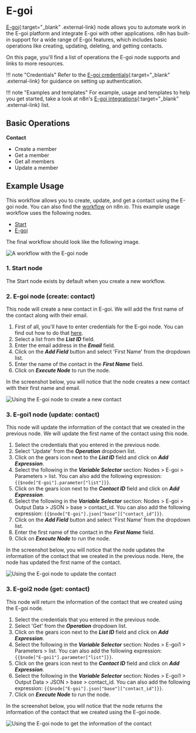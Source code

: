 # E-goi

[E-goi](https://e-goi.com){:target="_blank" .external-link} node allows you to automate work in the E-goi platform and integrate E-goi with other applications. n8n has built-in support for a wide range of E-goi features, which includes basic operations like creating, updating, deleting, and getting contacts. 

On this page, you'll find a list of operations the E-goi node supports and links to more resources.

!!! note "Credentials"
    Refer to the [E-goi credentials](https://docs.n8n.io/integrations/builtin/credentials/egoi/){:target="_blank" .external-link} for guidance on setting up authentication. 

!!! note "Examples and templates"
    For example, usage and templates to help you get started, take a look at n8n's [E-goi integrations](https://n8n.io/integrations/egoi){:target="_blank" .external-link} list.


## Basic Operations

**Contact**
- Create a member
- Get a member
- Get all members
- Update a member


## Example Usage

This workflow allows you to create, update, and get a contact using the E-goi node. You can also find the [workflow](https://n8n.io/workflows/852) on n8n.io. This example usage workflow uses the following nodes.
- [Start](/integrations/builtin/core-nodes/n8n-nodes-base.start/)
- [E-goi]()

The final workflow should look like the following image.

![A workflow with the E-goi node](/_images/integrations/builtin/app-nodes/egoi/workflow.png)

### 1. Start node

The Start node exists by default when you create a new workflow.

### 2. E-goi node (create: contact)

This node will create a new contact in E-goi. We will add the first name of the contact along with their email.

1. First of all, you'll have to enter credentials for the E-goi node. You can find out how to do that [here](/integrations/builtin/credentials/egoi/).
2. Select a list from the ***List ID*** field.
3. Enter the email address in the ***Email*** field.
3. Click on the ***Add Field*** button and select 'First Name' from the dropdown list.
4. Enter the name of the contact in the ***First Name*** field.
5. Click on ***Execute Node*** to run the node.

In the screenshot below, you will notice that the node creates a new contact with their first name and email.

![Using the E-goi node to create a new contact](/_images/integrations/builtin/app-nodes/egoi/e-goi_node.png)

### 3. E-goi1 node (update: contact)

This node will update the information of the contact that we created in the previous node. We will update the first name of the contact using this node.

1. Select the credentials that you entered in the previous node.
2. Select 'Update' from the ***Operation*** dropdown list.
3. Click on the gears icon next to the ***List ID*** field and click on ***Add Expression***.
4. Select the following in the ***Variable Selector*** section: Nodes > E-goi > Parameters > list. You can also add the following expression: `{{$node["E-goi"].parameter["list"]}}`.
5. Click on the gears icon next to the ***Contact ID*** field and click on ***Add Expression***.
6. Select the following in the ***Variable Selector*** section: Nodes > E-goi > Output Data > JSON > base > contact_id. You can also add the following expression: `{{$node["E-goi"].json["base"]["contact_id"]}}`.
7. Click on the ***Add Field*** button and select 'First Name' from the dropdown list.
8. Enter the first name of the contact in the ***First Name*** field.
9. Click on ***Execute Node*** to run the node.


In the screenshot below, you will notice that the node updates the information of the contact that we created in the previous node. Here, the node has updated the first name of the contact.

![Using the E-goi node to update the contact](/_images/integrations/builtin/app-nodes/egoi/e-goi1_node.png)

### 3. E-goi2 node (get: contact)

This node will return the information of the contact that we created using the E-goi node.


1. Select the credentials that you entered in the previous node.
2. Select 'Get' from the ***Operation*** dropdown list.
3. Click on the gears icon next to the ***List ID*** field and click on ***Add Expression***.
4. Select the following in the ***Variable Selector*** section: Nodes > E-goi1 > Parameters > list. You can also add the following expression: `{{$node["E-goi1"].parameter["list"]}}`.
5. Click on the gears icon next to the ***Contact ID*** field and click on ***Add Expression***.
6. Select the following in the ***Variable Selector*** section: Nodes > E-goi1 > Output Data > JSON > base > contact_id. You can also add the following expression: `{{$node["E-goi"].json["base"]["contact_id"]}}`.
5. Click on ***Execute Node*** to run the node.


In the screenshot below, you will notice that the node returns the information of the contact that we created using the E-goi node.

![Using the E-goi node to get the information of the contact](/_images/integrations/builtin/app-nodes/egoi/e-goi2_node.png)
